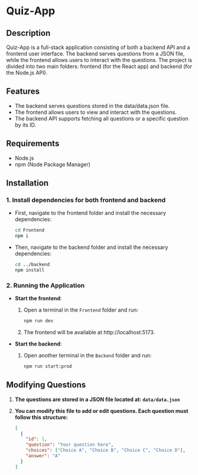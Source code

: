 # Quiz-App

## Description

Quiz-App is a full-stack application consisting of both a backend API and a frontend user interface. The backend serves questions from a JSON file, while the frontend allows users to interact with the questions. The project is divided into two main folders: frontend (for the React app) and backend (for the Node.js API).

## Features

- The backend serves questions stored in the data/data.json file.
- The frontend allows users to view and interact with the questions.
- The backend API supports fetching all questions or a specific question by its ID.

## Requirements

- Node.js
- npm (Node Package Manager)

## Installation

### 1. Install dependencies for both frontend and backend

- First, navigate to the frontend folder and install the necessary dependencies:

  ```bash
  cd Frontend
  npm i
  ```

- Then, navigate to the backend folder and install the necessary dependencies:

  ```bash
  cd ../backend
  npm install
  ```

### 2. Running the Application

- **Start the frontend**:

  1. Open a terminal in the `Frontend` folder and run:
     ```bash
     npm run dev
     ```
  2. The frontend will be available at http://localhost:5173.

- **Start the backend**:

  1. Open another terminal in the `Backend` folder and run:

     ```bash
     npm run start:prod
     ```

## Modifying Questions

1. **The questions are stored in a JSON file located at: `data/data.json`**

2. **You can modify this file to add or edit questions. Each question must follow this structure:**
   ```json
   [
     {
       "id": 1,
       "question": "Your question here",
       "choices": ["Choice A", "Choice B", "Choice C", "Choice D"],
       "answer": "A"
     }
   ]
   ```
